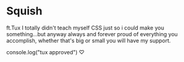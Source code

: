 # Squish
ft.Tux 
I totally didn't teach myself CSS just so i could make you something...but anyway
always and forever proud of everything you accomplish,
whether that's big or small you will have my support.

console.log("tux approved") ♡
